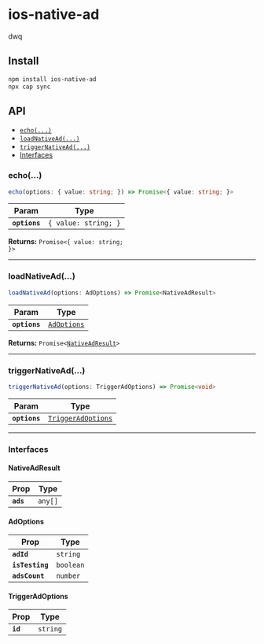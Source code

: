 # ios-native-ad

dwq

## Install

```bash
npm install ios-native-ad
npx cap sync
```

## API

<docgen-index>

* [`echo(...)`](#echo)
* [`loadNativeAd(...)`](#loadnativead)
* [`triggerNativeAd(...)`](#triggernativead)
* [Interfaces](#interfaces)

</docgen-index>

<docgen-api>
<!--Update the source file JSDoc comments and rerun docgen to update the docs below-->

### echo(...)

```typescript
echo(options: { value: string; }) => Promise<{ value: string; }>
```

| Param         | Type                            |
| ------------- | ------------------------------- |
| **`options`** | <code>{ value: string; }</code> |

**Returns:** <code>Promise&lt;{ value: string; }&gt;</code>

--------------------


### loadNativeAd(...)

```typescript
loadNativeAd(options: AdOptions) => Promise<NativeAdResult>
```

| Param         | Type                                            |
| ------------- | ----------------------------------------------- |
| **`options`** | <code><a href="#adoptions">AdOptions</a></code> |

**Returns:** <code>Promise&lt;<a href="#nativeadresult">NativeAdResult</a>&gt;</code>

--------------------


### triggerNativeAd(...)

```typescript
triggerNativeAd(options: TriggerAdOptions) => Promise<void>
```

| Param         | Type                                                          |
| ------------- | ------------------------------------------------------------- |
| **`options`** | <code><a href="#triggeradoptions">TriggerAdOptions</a></code> |

--------------------


### Interfaces


#### NativeAdResult

| Prop      | Type               |
| --------- | ------------------ |
| **`ads`** | <code>any[]</code> |


#### AdOptions

| Prop            | Type                 |
| --------------- | -------------------- |
| **`adId`**      | <code>string</code>  |
| **`isTesting`** | <code>boolean</code> |
| **`adsCount`**  | <code>number</code>  |


#### TriggerAdOptions

| Prop     | Type                |
| -------- | ------------------- |
| **`id`** | <code>string</code> |

</docgen-api>
